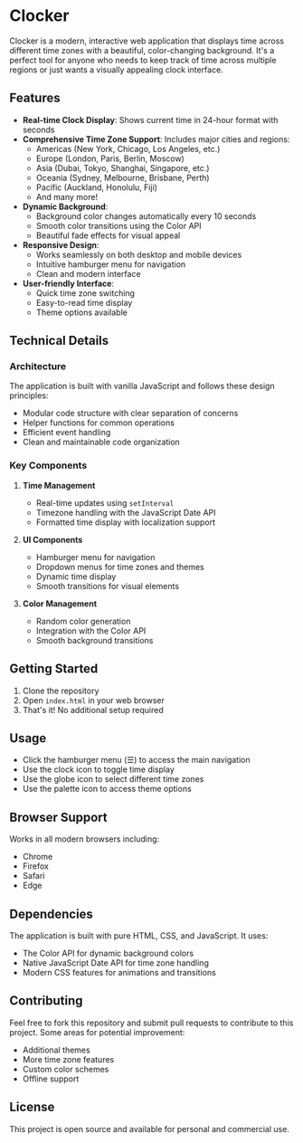 # Clocker

Clocker is a modern, interactive web application that displays time across different time zones with a beautiful, color-changing background. It's a perfect tool for anyone who needs to keep track of time across multiple regions or just wants a visually appealing clock interface.

## Features

- **Real-time Clock Display**: Shows current time in 24-hour format with seconds
- **Comprehensive Time Zone Support**: Includes major cities and regions:
  - Americas (New York, Chicago, Los Angeles, etc.)
  - Europe (London, Paris, Berlin, Moscow)
  - Asia (Dubai, Tokyo, Shanghai, Singapore, etc.)
  - Oceania (Sydney, Melbourne, Brisbane, Perth)
  - Pacific (Auckland, Honolulu, Fiji)
  - And many more!
- **Dynamic Background**: 
  - Background color changes automatically every 10 seconds
  - Smooth color transitions using the Color API
  - Beautiful fade effects for visual appeal
- **Responsive Design**: 
  - Works seamlessly on both desktop and mobile devices
  - Intuitive hamburger menu for navigation
  - Clean and modern interface
- **User-friendly Interface**: 
  - Quick time zone switching
  - Easy-to-read time display
  - Theme options available

## Technical Details

### Architecture

The application is built with vanilla JavaScript and follows these design principles:
- Modular code structure with clear separation of concerns
- Helper functions for common operations
- Efficient event handling
- Clean and maintainable code organization

### Key Components

1. **Time Management**
   - Real-time updates using `setInterval`
   - Timezone handling with the JavaScript Date API
   - Formatted time display with localization support

2. **UI Components**
   - Hamburger menu for navigation
   - Dropdown menus for time zones and themes
   - Dynamic time display
   - Smooth transitions for visual elements

3. **Color Management**
   - Random color generation
   - Integration with the Color API
   - Smooth background transitions

## Getting Started

1. Clone the repository
2. Open `index.html` in your web browser
3. That's it! No additional setup required

## Usage

- Click the hamburger menu (☰) to access the main navigation
- Use the clock icon to toggle time display
- Use the globe icon to select different time zones
- Use the palette icon to access theme options

## Browser Support

Works in all modern browsers including:
- Chrome
- Firefox
- Safari
- Edge

## Dependencies

The application is built with pure HTML, CSS, and JavaScript. It uses:
- The Color API for dynamic background colors
- Native JavaScript Date API for time zone handling
- Modern CSS features for animations and transitions

## Contributing

Feel free to fork this repository and submit pull requests to contribute to this project. Some areas for potential improvement:
- Additional themes
- More time zone features
- Custom color schemes
- Offline support

## License

This project is open source and available for personal and commercial use. 